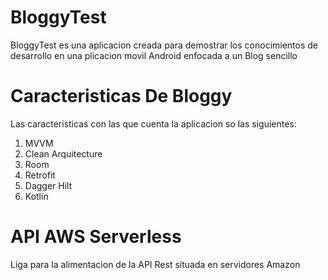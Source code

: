# BloggyTest
BloggyTest es una aplicacion creada para demostrar los conocimientos de desarrollo en una plicacion movil Android enfocada a un Blog sencillo

# Caracteristicas De Bloggy
Las caracteristicas con las que cuenta la aplicacion so las siguientes:

1) MVVM
2) Clean Arquitecture
3) Room
4) Retrofit
5) Dagger Hilt
6) Kotlin

# API AWS Serverless
Liga para la alimentacion de la API Rest situada en servidores Amazon
